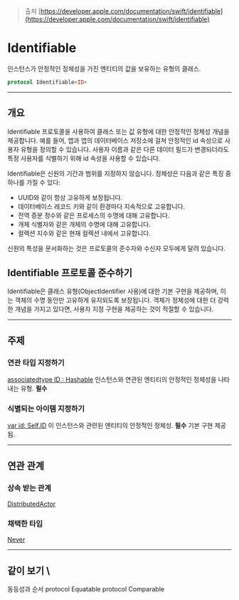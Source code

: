 
> 출처
> [https://developer.apple.com/documentation/swift/identifiable](https://developer.apple.com/documentation/swift/identifiable)
# Identifiable
인스턴스가 안정적인 정체성을 가진 엔티티의 값을 보유하는 유형의 클래스.

```swift
protocol Identifiable<ID>
```

<hr class="overview">

## 개요 <a id="overview"></a>

Identifiable 프로토콜을 사용하여 클래스 또는 값 유형에 대한 안정적인 정체성 개념을 제공합니다. 예를 들어, 앱과 앱의 데이터베이스 저장소에 걸쳐 안정적인 id 속성으로 사용자 유형을 정의할 수 있습니다. 사용자 이름과 같은 다른 데이터 필드가 변경되더라도 특정 사용자를 식별하기 위해 id 속성을 사용할 수 있습니다.

Identifiable은 신원의 기간과 범위를 지정하지 않습니다. 정체성은 다음과 같은 특징 중 하나를 가질 수 있다:

- UUID와 같이 항상 고유하게 보장됩니다.
- 데이터베이스 레코드 키와 같이 환경마다 지속적으로 고유합니다.
- 전역 증분 정수와 같은 프로세스의 수명에 대해 고유합니다.
- 개체 식별자와 같은 개체의 수명에 대해 고유합니다.
- 컬렉션 지수와 같은 현재 컬렉션 내에서 고유합니다.

신원의 특성을 문서화하는 것은 프로토콜의 준수자와 수신자 모두에게 달려 있습니다.

## Identifiable 프로토콜 준수하기

Identifiable은 클래스 유형(ObjectIdentifier 사용)에 대한 기본 구현을 제공하며, 이는 객체의 수명 동안만 고유하게 유지되도록 보장됩니다. 객체가 정체성에 대한 더 강력한 개념을 가지고 있다면, 사용자 지정 구현을 제공하는 것이 적절할 수 있습니다.


<hr class="topics">

## 주제 <a id="topics"></a>

### 연관 타입 지정하기
[associatedtype ID : Hashable]()
	인스턴스와 연관된 엔티티의 안정적인 정체성을 나타내는 유형.
	**필수**
### 식별되는 아이템 지정하기
[var id: Self.ID]()
	이 인스턴스와 관련된 엔티티의 안정적인 정체성.
	**필수** 기본 구현 제공됨.

<hr class="relationships">

## 연관 관계 <a id="relationships"></a>

### 상속 받는 관계
[DistributedActor](https://developer.apple.com/documentation/distributed/distributedactor)

### 채택한 타입
[Never](https://developer.apple.com/documentation/swift/never)

<hr class="see-also">

## 같이 보기 <a id="see-also"></a>\

동등성과 순서
protocol Equatable
protocol Comparable